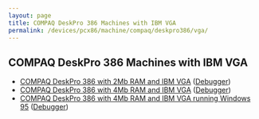 ```yaml
---
layout: page
title: COMPAQ DeskPro 386 Machines with IBM VGA
permalink: /devices/pcx86/machine/compaq/deskpro386/vga/
---
```


COMPAQ DeskPro 386 Machines with IBM VGA 
----------------------------------------

* [COMPAQ DeskPro 386 with 2Mb RAM and IBM VGA](2048kb/) ([Debugger](2048kb/debugger/))
* [COMPAQ DeskPro 386 with 4Mb RAM and IBM VGA](4096kb/) ([Debugger](4096kb/debugger/))
* [COMPAQ DeskPro 386 with 4Mb RAM and IBM VGA running Windows 95](/disks/pcx86/windows/win95/4.00.950/) ([Debugger](/disks/pcx86/windows/win95/4.00.950/debugger/))
